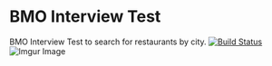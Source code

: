 # BMO Interview Test

BMO Interview Test to search for restaurants by city. [![Build Status](https://travis-ci.org/danielbrog/bmotest.svg?branch=master)](https://travis-ci.org/danielbrog/bmotest)
![Imgur Image](https://i.imgur.com/aLUSHxE.png)

#
